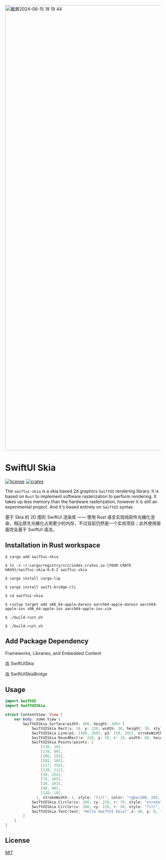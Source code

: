 <img width="1439" alt="截屏2024-06-15 18 19 44" src="https://github.com/rustq/SwiftUISkia/assets/11075892/f1dcb6b6-3fed-4571-bac1-bbcf1e7350a2">

# SwiftUI Skia

[![license](https://img.shields.io/badge/license-MIT-cyan)](https://revolunet.mit-license.org/) [![crates](https://img.shields.io/crates/v/swiftui-skia)](https://crates.io/crates/swiftui-skia)

The `swiftui-skia` is a skia based 2d graphics `SwiftUI` rendering library. It is based on `Rust` to implement software rasterization to perform rendering. It takes up less memory than the hardware rasterization, however it is still an experimental project. And it's based entirely on `SwiftUI` syntax.

基于 Skia 的 2D 图形 SwiftUI 渲染库 —— 使用 Rust 语言实现纯软件光栅化渲染，相比原生光栅化占用更少的内存，不过目前仍然是一个实验项目；此外使用层面完全基于 SwiftUI 语法。

## Installation in Rust workspace

```shell
$ cargo add swiftui-skia
```

```shell
$ ln -s ~/.cargo/registry/src/index.crates.io-{YOUR CRATE HASH}/swiftui-skia-0.0.2 swiftui-skia
```

```shell
$ cargo install cargo-lip

$ cargo install swift-bridge-cli
```

```shell
$ cd swiftui-skia

$ rustup target add x86_64-apple-darwin aarch64-apple-darwin aarch64-apple-ios x86_64-apple-ios aarch64-apple-ios-sim

$ ./build-rust.sh

$ ./build-rust.sh
```

## Add Package Dependency

Frameworks, Libraries, and Embedded Content

血 SwiftUISkia

血 SwiftUISkiaBridge


## Usage

```swift
import SwiftUI
import SwiftUISkia

struct ContentView: View {
    var body: some View {
        SwiftUISkia.Surface(width: 360, height: 360) {
            SwiftUISkia.Rect(x: 10, y: 220, width: 30, height: 30, style: "fill", color: "cyan") {}
            SwiftUISkia.Line(p1: [100, 260], p2: [50, 285], strokeWidth: 8, color: "black") {}
            SwiftUISkia.RoundRect(x: 220, y: 50, r: 10, width: 80, height: 80, style: "stroke", color: "fuchsia") {}
            SwiftUISkia.Points(points: [
                [138, 10],
                [178, 90],
                [266, 103],
                [202, 165],
                [217, 254],
                [138, 212],
                [59, 254],
                [74, 165],
                [10, 103],
                [98, 90],
                [138, 10],
              ], strokeWidth: 1, style: "fill", color: "rgba(200, 255, 0, 0.7)") {}
            SwiftUISkia.Circle(cx: 200, cy: 220, r: 70, style: "stroke", color: "violet") {}
            SwiftUISkia.Circle(cx: 200, cy: 220, r: 50, style: "fill", color: "violet") {}
            SwiftUISkia.Text(text: "Hello SwiftUI Skia!",x: 80, y: 0, fontSize: 16, color: "black", maxWidth: 60) {}
        }
    }
}
```

## License

[MIT](https://opensource.org/licenses/MIT)